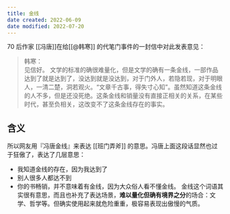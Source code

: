 ```yaml
---
title: 金线
date created: 2022-06-09
date modified: 2022-07-20
---
```


70 后作家 [[冯唐]]在给[[@韩寒]] 的代笔门事件的一封信中对此发表意见：

> 韩寒：  
> 见信好。
> 文学的标准的确很难量化，但是文学的确有一条金线，一部作品达到了就是达到了，没达到就是没达到，对于门外人，若隐若现，对于明眼人，一清二楚，洞若观火。“文章千古事，得失寸心知”。虽然知道这条金线的人不多，但是还没死绝。这条金线和销量没有直接正相关的关系，在某些时代，甚至负相关，这改变不了这条金线存在的事实。

## 含义

所以网友用『冯唐金线』来表达 [[班门弄斧]] 的意思。冯唐上面这段话显然也过于狂傲了，表达了几层意思：

- 我知道金线的存在，因为我达到了
- 别人很多人都达不到
- 你的书畅销，并不意味着有金线，因为大众俗人看不懂金线。
金线这个词语其实很有意思，而且也补充了表达场景，**难以量化但确有境界之分**的场合：文学、哲学等。但确实使用起来就危险重重，极容易表现出傲慢的气质。
